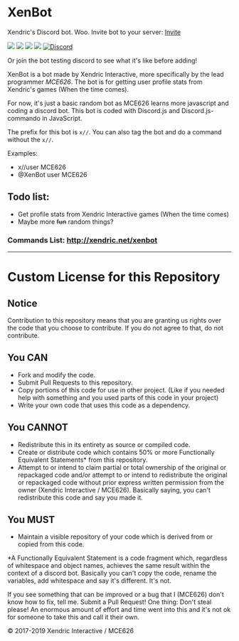# XenBot
Xendric's Discord bot. Woo. Invite bot to your server: [Invite](https://discordapp.com/oauth2/authorize?client_id=335623887247114240&scope=bot&permissions=0)

[![](http://img.shields.io/website-up-down-green-red/http/xendric.net.svg?label=XenBot)](http://xendric.net/xenbot)
![](https://img.shields.io/badge/Framework-JavaScript-green.svg)
![](https://img.shields.io/badge/Libraries-discord.js,_discord.js--commando-green.svg)
![](https://img.shields.io/github/last-commit/xendricinteractive/xenbot.svg)
[![Discord](https://img.shields.io/discord/215345611568840704.svg?logo=discord&colorB=7289DA)](https://discord.gg/cKVHVDX)

Or join the bot testing discord to see what it's like before adding!

XenBot is a bot made by Xendric Interactive, more specifically by the lead programmer *MCE626*. The bot is for getting user profile stats from Xendric's games (When the time comes).

For now, it's just a basic random bot as MCE626 learns more javascript and coding a discord bot. This bot is coded with Discord.js and Discord.js-commando in JavaScript.

The prefix for this bot is `x//`. You can also tag the bot and do a command without the `x//`.

Examples:
- x//user MCE626
- @XenBot user MCE626

## Todo list:
- Get profile stats from Xendric Interactive games (When the time comes)
- Maybe more ~~fun~~ random things?

### Commands List: http://xendric.net/xenbot

------
# Custom License for this Repository
## Notice
Contribution to this repository means that you are granting us rights over the code that you choose to contribute. If you do not agree to that, do not contribute.

## You CAN
- Fork and modify the code.
- Submit Pull Requests to this repository.
- Copy portions of this code for use in other project. (Like if you needed help with something and you used parts of this code in your project)
- Write your own code that uses this code as a dependency.

## You CANNOT
- Redistribute this in its entirety as source or compiled code.
- Create or distribute code which contains 50% or more Functionally Equivalent Statements* from this repository.
- Attempt to or intend to claim partial or total ownership of the original or repackaged code and/or attempt to or intend to redistribute the original or repackaged code without prior express written permission from the owner (Xendric Interactive / MCE626). Basically saying, you can't redistribute this code and say you made it.

## You MUST
- Maintain a visible repository of your code which is derived from or copied from this code.

*A Functionally Equivalent Statement is a code fragment which, regardless of whitespace and object names, achieves the same result within the context of a discord bot. Basically you can't copy the code, rename the variables, add whitespace and say it's different. It's not.

If you see something that can be improved or a bug that I (MCE626) don't know how to fix, tell me. Submit a Pull Request! One thing: Don't steal please! An enormous amount of effort and time went into this and it's not ok for someone to take this and call it their own.

© 2017-2019 Xendric Interactive / MCE626
